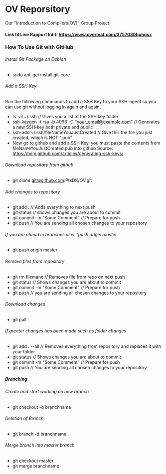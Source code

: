 # OV Reporsitory
Our "Introduction to Compilers(OV)" Group Project.

#### Link til Live Rapport Edit: https://www.overleaf.com/3757030hphgsx

### How To Use Git with GitHub

###### Install Git Package on Debian
* sudo apt-get install git-core

###### Add a SSH Key
Run the following commands to add a SSH Key to your SSH-agent so you can use git without logging in again and again.
* ls -al ~/.ssh  // Gives you a list of the SSH key folder
* ssh-keygen -t rsa -b 4096 -C "your_email@example.com" // Generates a new SSH-key both private and public
* ssh-add ~/.ssh/fileNameYouJustCreated // Give this the file you just created, which is NOT ".pub"
* Now go to github and add a SSH Key, you must paste the contents from fileNameYouJustCreated.pub into github
Source: https://help.github.com/articles/generating-ssh-keys/

###### Download repository from github
* git clone git@github.com:PtxDK/OV.git


###### Add changes to repository
* git add .             // Adds everything to next push
* git status            // shows changes you are about to commit
* git commit -m "Some Comment"  // Prepare for push
* git push            // You are sending all chosen changes to your repository

###### If you are ahead in branches user "push origin master
* git push origin master

###### Remove files from repository
* git rm filemane         // Removes file from repo on next push
* git status            // Shows changes you are about to commit
* git commit -m "Some Comment"  // Prepare for push
* git push            // you are sending all chosen changes to your repository

###### Download changes
* git pull

###### If greater changes has been made such as folder changes
* git add . --all         // Removes everything from repository and replaces it with your folder
* git status            // Shows changes you are about to commit
* git commit -m "Some Comment"  // Prepare for push
* git push            // You are sending all chosen changes to your repository

##### Branching

###### Create and start working on new branch
* git checkout -b branchname

###### Deletion of Branch
* git branch -d branchname

###### Merge branch into master branch
* git checkout master
* git merge branchname





